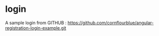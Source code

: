 # login
A sample login from GITHUB : https://github.com/cornflourblue/angular-registration-login-example.git
